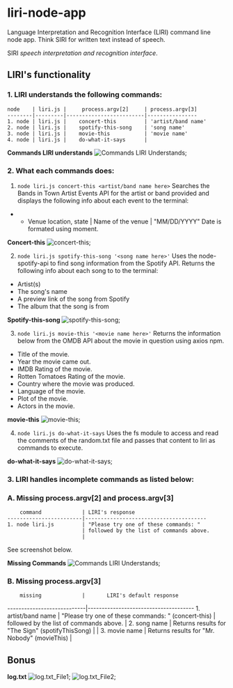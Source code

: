 # liri-node-app
Language Interpretation and Recognition Interface (LIRI) command line node app. Think SIRI for written text instead of speech. 

SIRI *speech interpretation and recognition interface*.

## LIRI's functionality

### 1. LIRI understands the following commands:
    node    | liri.js |     process.argv[2]     | process.argv[3]
    --------|---------|-------------------------|----------------
    1. node | liri.js |    concert-this         | 'artist/band name' 
    2. node | liri.js |    spotify-this-song    | 'song name'
    3. node | liri.js |    movie-this           | 'movie name'
    4. node | liri.js |    do-what-it-says      |

**Commands LIRI understands**
![Commands LIRI Understands](./screenshots_liri/liri-node-app_commands.png?raw=true);

### 2. What each commands does:
1. `node liri.js concert-this <artist/band name here>`
Searches the Bands in Town Artist Events API for the artist or band provided and displays the following info about each event to the terminal:
*  * Venue location, state | Name of the venue | "MM/DD/YYYY" 
Date is formated using moment.

**Concert-this**
![concert-this](./screenshots_liri/liri-node-app_concertThis.png);

2. `node liri.js spotify-this-song '<song name here>'`
Uses the node-spotify-api to find song information from the Spotify API. Returns the following info about each song to to the terminal:
  * Artist(s)
  * The song's name
  * A preview link of the song from Spotify
  * The album that the song is from

**Spotify-this-song**
![spotify-this-song](./screenshots_liri/liri-node-app_spotifyThisSong.png);

3. `node liri.js movie-this '<movie name here>'`
Returns the information below from the OMDB API about the movie in question using axios npm.
  * Title of the movie.
  * Year the movie came out.
  * IMDB Rating of the movie.
  * Rotten Tomatoes Rating of the movie.
  * Country where the movie was produced.
  * Language of the movie.
  * Plot of the movie.
  * Actors in the movie.

**movie-this**
![movie-this](./screenshots_liri/liri-node-app_movieThis.png);

4. `node liri.js do-what-it-says`
Uses the fs module to access and read the comments of the random.txt file and passes that content to liri as commands to execute.

**do-what-it-says**
![do-what-it-says](./screenshots_liri/liri-node-app_doWhatItSays.png);

### 3. LIRI handles incomplete commands as listed below:

### A. Missing process.argv[2] and process.argv[3]
        command             | LIRI's response
    ------------------------|---------------------------------------
    1. node liri.js         | "Please try one of these commands: "
                            | followed by the list of commands above.
                            |

See screenshot below.

**Missing Commands**
![Commands LIRI Understands](./screenshots_liri/liri-node-app_commands.png?raw=true);

### B. Missing process.argv[3]
        missing             |       LIRI's default response
----------------------------|--------------------------------------
    1. artist/band name     | "Please try one of these commands: "
    (concert-this)          | followed by the list of commands above.
                            |
    2. song name            | Returns results for "The Sign"
    (spotifyThisSong)       |
                            |
    3. movie name           | Returns results for "Mr. Nobody"
    (movieThis)             |
                            
## Bonus
**log.txt**
![log.txt_File1](./screenshots_liri/liri-node-app_logFile1.png);
![log.txt_File2](./screenshots_liri/liri-node-app_logFile2.png);
